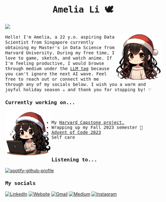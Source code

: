 <h1 align="center"><samp>Amelia Li 🕊️</samp></h1>

![](https://komarev.com/ghpvc/?username=amelialwx&color=f0aace&style=for-the-badge) 

<img src="assets/img/christmas1.png" align="right" style="width: 150px; vertical-align: top;">

<p><samp>
Hello! I'm Amelia, a 22 y.o. aspiring Data Scientist from Singapore currently obtaining my Master's in Data Science from Harvard University. During my free time, I love to game, sketch, and watch anime. If I'm feeling productive, I would browse through medium under the <a href="https://medium.com/tag/llm">LLM tag</a> because you can't ignore the next AI wave. Feel free to reach out or connect with me through any of my socials below. I wish you a warm and joyful holiday season ☕ and thank you for stopping by! ♡
</samp></p>

<h3><samp>Currently working on...</samp></h3>

<img src="assets/img/christmas2.png" align="left" style="width: 150px;">
<samp>
  <br>
  <ul>
    <li>My <a href="https://github.com/TNC-Capstone">Harvard Capstone project.</a></li>
    <li>Wrapping up my Fall 2023 semester 🎉</li>
    <li><a href="https://adventofcode.com/">Advent of Code 2023</a></li>
    <li>Self care</li>
  </ul>
  <br>
</samp>

<h3><samp>Listening to...</samp></h3>

[![spotify-github-profile](https://spotify-github-profile.vercel.app/api/view?uid=iamcryb4by&cover_image=true&theme=novatorem&show_offline=true&background_color=121212&interchange=true&bar_color=53b14f&bar_color_cover=false)](https://github.com/kittinan/spotify-github-profile)

<h3><samp>My socials</samp></h3>

[![LinkedIn](https://img.shields.io/badge/LinkedIn-0077B5?style=for-the-badge&logo=linkedin&logoColor=white)](https://linkedin.com/in/amelialwx)
[![Website](https://img.shields.io/badge/website-000000?style=for-the-badge&logo=About.me&logoColor=white)](https://amelialwx.github.io)
[![Gmail](https://img.shields.io/badge/Gmail-D14836?style=for-the-badge&logo=gmail&logoColor=white)](mailto:weixili@g.harvard.edu)
[![Medium](https://img.shields.io/badge/Medium-12100E?style=for-the-badge&logo=medium&logoColor=white)](https://amelialwx.medium.com)
[![Instagram](https://img.shields.io/badge/Instagram-E4405F?style=for-the-badge&logo=instagram&logoColor=white)](https://instagram.com/dplyrr)